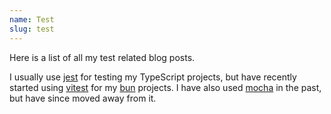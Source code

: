 ```yaml
---
name: Test
slug: test
---
```


Here is a list of all my test related blog posts.

I usually use [jest](https://jestjs.io/) for testing my TypeScript projects, but have recently started using [vitest](https://vitest.dev/) for my [bun](https://bun.dev/) projects. I have also used [mocha](https://mochajs.org/) in the past, but have since moved away from it.
